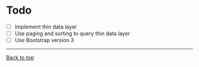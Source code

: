 # Todo

- [ ] Implement thin data layer
- [ ] Use paging and sorting to query thin data layer
- [ ] Use Bootstrap version 3

---

[Back to top](../README.md)